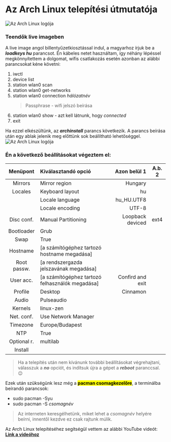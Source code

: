 # Az Arch  Linux telepítési útmutatója
![Az Arch Linux logója](arch_is.png)
### Teendők live imageben
A live image angol billentyűzetkiosztással indul, a magyarhoz írjuk be a ***loadkeys hu*** parancsot.
Én kábeles netet használtam, így néhány lépéssel megkönnyítettem a dolgomat, wifis csatlakozás esetén azonban az alábbi parancsokat kéne követni: 
1. iwctl
2. device list
3. station wlan0 scan
4. station wlan0 get-networks
5. station wlan0 connection *hálózatnév*
    > Passphrase - wifi jelszó beírása
6. station wlan0 show - azt kell látnunk, hogy *connected*
7. exit

Ha ezzel elkészültünk, az ***archinstall*** parancs következik. A parancs beírása után egy ablak jelenik meg előttünk sok beállítható lehetőséggel.
![Az Arch Linux logója](archinstall-2.webp)

### Én a következő beállításokat végeztem el:

| Menüpont   | Kiválasztandó opció  | Azon belül 1      | A.b. 2 |
| :-------:  | :------------------- | -----------------:| :-----:|
| Mirrors    | Mirror region        | Hungary            | |
| Locales    | Keyboard layout      | hu                | |
|            | Locale language      | hu_HU.UTF8        | |
|            | Locale encoding      | UTF-8             | |
| Disc conf. | Manual Partitioning  | Loopback deviced  | ext4 |
| Bootloader | Grub                 |                   | |
| Swap       | True                 | | |
| Hostname   | [a számítógéphez tartozó hostname megadása] | | |
| Root passw.| [a rendszergazda jelszavának megadása]      | | |
| User acc.  | [a számítógéphez tartozó felhasználók megadása]| Confird and exit | |
| Profile    | Desktop             | Cinnamon | |
| Audio      | Pulseaudio          | | |
| Kernels    | linux-zen           | | |
| Net. conf. | Use Network Manager | | |
| Timezone   | Europe/Budapest     | | |
| NTP        | True                | | |
| Optional r.| multilab            | | |
| Install    |||
>Ha a telepítés után nem kívánunk további beállításokat végrehajtani, válasszuk a ***no*** opciót, és indítsuk újra a gépet a ***reboot*** paranccsal. 😉

Ezek után szükségünk lesz még a <mark>**pacman csomagkezelőre**</mark>, a terminálba beírandó parancsok: 
- sudo pacman -Syu 
- sudo pacman -S *csomagnév*
>Az interneten keresgélhetünk, miket lehet a *csomagnév* helyére beírni, innentől kezdve ez csak rajtunk múlik.

Az Arch Linux telepítéséhez segítségül vettem az alábbi YouTube videót: [**Link a videóhoz**](https://www.youtube.com/watch?v=flI1njGcBuU)

